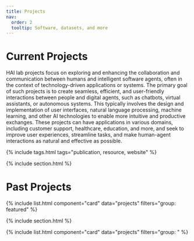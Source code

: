 ```yaml
---
title: Projects
nav:
  order: 2
  tooltip: Software, datasets, and more
---
```


# Current Projects

HAI lab projects focus on exploring and enhancing the collaboration and communication between humans and intelligent software agents, often in the context of technology-driven applications or systems. The primary goal of such projects is to create seamless, efficient, and user-friendly interactions between people and digital agents, such as chatbots, virtual assistants, or autonomous systems. This typically involves the design and implementation of user interfaces, natural language processing, machine learning, and other AI technologies to enable more intuitive and productive exchanges. These projects can have applications in various domains, including customer support, healthcare, education, and more, and seek to improve user experiences, streamline tasks, and make human-agent interactions as natural and effective as possible.

{% include tags.html tags="publication, resource, website" %}

<!--- {% include search-info.html %} -->

{% include section.html %}
 
# Past Projects

{% include list.html component="card" data="projects" filters="group: featured" %}

{% include section.html %}

{% include list.html component="card" data="projects" filters="group: " %}